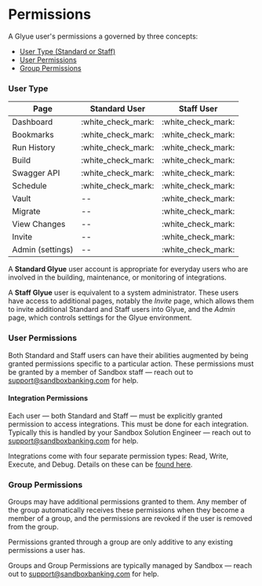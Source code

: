# Permissions

A Glyue user's permissions a governed by three concepts:

* [User Type (Standard or Staff)](permissions.md#user-type)
* [User Permissions](permissions.md#user-permissions)
* [Group Permissions](permissions.md#group-permissions)

### User Type

| Page             | Standard User        | Staff User           |
| ---------------- | -------------------- | -------------------- |
| Dashboard        | :white\_check\_mark: | :white\_check\_mark: |
| Bookmarks        | :white\_check\_mark: | :white\_check\_mark: |
| Run History      | :white\_check\_mark: | :white\_check\_mark: |
| Build            | :white\_check\_mark: | :white\_check\_mark: |
| Swagger API      | :white\_check\_mark: | :white\_check\_mark: |
| Schedule         | :white\_check\_mark: | :white\_check\_mark: |
| Vault            | --                   | :white\_check\_mark: |
| Migrate          | --                   | :white\_check\_mark: |
| View Changes     | --                   | :white\_check\_mark: |
| Invite           | --                   | :white\_check\_mark: |
| Admin (settings) | --                   | :white\_check\_mark: |

A **Standard Glyue** user account is appropriate for everyday users who are involved in the building, maintenance, or monitoring of integrations.&#x20;

A **Staff Glyue** user is equivalent to a system administrator. These users have access to additional pages, notably the _Invite_ page, which allows them to invite additional Standard and Staff users into Glyue, and the _Admin_ page, which controls settings for the Glyue environment.

### User Permissions

Both Standard and Staff users can have their abilities augmented by being granted permissions specific to a particular action. These permissions must be granted by a member of Sandbox staff — reach out to support@sandboxbanking.com for help.

#### Integration Permissions

Each user — both Standard and Staff — must be explicitly granted permission to access integrations. This must be done for each integration. Typically this is handled by your Sandbox Solution Engineer — reach out to support@sandboxbanking.com for help.

Integrations come with four separate permission types: Read, Write, Execute, and Debug. Details on these can be [found here](../glyue-technical-reference/integration\_configuration.md#integration-permissions).

### Group Permissions

Groups may have additional permissions granted to them. Any member of the group automatically receives these permissions when they become a member of a group, and the permissions are revoked if the user is removed from the group.

Permissions granted through a group are only additive to any existing permissions a user has.&#x20;

Groups and Group Permissions are typically managed by Sandbox — reach out to support@sandboxbanking.com for help.
